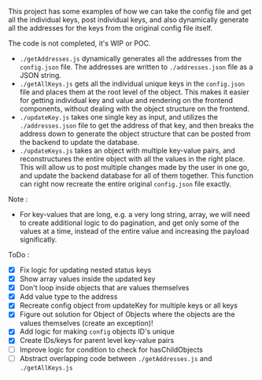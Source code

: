 This project has some examples of how we can take the config file and get all the individual keys, post individual keys, and also dynamically generate all the addresses for the keys from the original config file itself. 

The code is not completed, it's WIP or POC. 

- `./getAddresses.js` dynamically generates all the addresses from the `config.json` file. The addresses are written to `./addresses.json` file as a JSON string.
- `./getAllKeys.js` gets all the individual unique keys in the `config.json` file and places them at the root level of the object. This makes it easier for getting individual key and value and rendering on the frontend components, without dealing with the object structure on the frontend.
- `./updateKey.js` takes one single key as input, and utilizes the `./addresses.json` file to get the address of that key, and then breaks the address down to generate the object structure that can be posted from the backend to update the database. 
- `./updateKeys.js` takes an object with multiple key-value pairs, and reconstructures the entire object with all the values in the right place. This will allow us to post multiple changes made by the user in one go, and update the backend database for all of them together. This function can right now recreate the entire original `config.json` file exactly.


Note : 
- For key-values that are long, e.g. a very long string, array, we will need to create additional logic to do pagination, and get only some of the values at a time, instead of the entire value and increasing the payload significatly. 

ToDo : 
- [x] Fix logic for updating nested status keys
- [x] Show array values inside the updated key
- [x] Don't loop inside objects that are values themselves
- [x] Add value type to the address 
- [x] Recreate config object from updateKey for multiple keys or all keys
- [x] Figure out solution for Object of Objects where the objects are the values themselves (create an exception)!
- [x] Add logic for making `config` objects ID's unique
- [x] Create IDs/keys for parent level key-value pairs
- [ ] Improve logic for condition to check for hasChildObjects 
- [ ] Abstract overlapping code between `./getAddresses.js` and `./getAllKeys.js`
